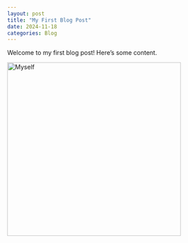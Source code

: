 ```yaml
---
layout: post
title: "My First Blog Post"
date: 2024-11-18
categories: Blog
---
```


Welcome to my first blog post! Here’s some content.

<img src="(IMG_4007.jpeg)" alt="Myself" width="400">
